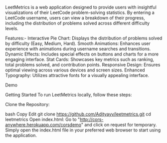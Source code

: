 LeetMetrics is a web application designed to provide users with insightful visualizations of their LeetCode problem-solving statistics. By entering a LeetCode username, users can view a breakdown of their progress, including the distribution of problems solved across different difficulty levels.

Features:-
Interactive Pie Chart: Displays the distribution of problems solved by difficulty (Easy, Medium, Hard).
Smooth Animations: Enhances user experience with animations during username searches and transitions.
Dynamic Effects: Includes special effects on buttons and charts for a more engaging interface.
Stat Cards: Showcases key metrics such as ranking, total problems solved, and contribution points.
Responsive Design: Ensures optimal viewing across various devices and screen sizes.
Enhanced Typography: Utilizes attractive fonts for a visually appealing interface.

Demo

Getting Started
To run LeetMetrics locally, follow these steps:

Clone the Repository:

bash
Copy
Edit
git clone https://github.com/Adityayv/leetmetrics.git
cd leetmetrics
Open index.html:
Go to "http://cors-anywhere.herokuapp.com/corsdemo" and click on request for temporary.
Simply open the index.html file in your preferred web browser to start using the application.

